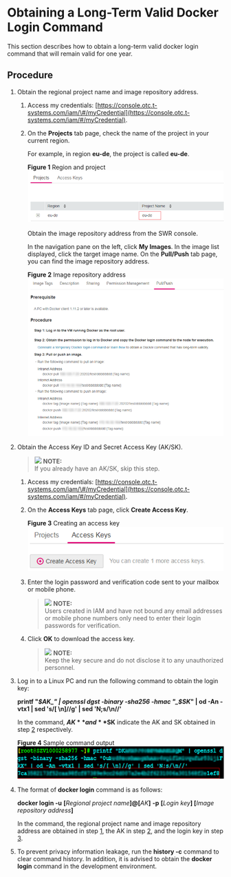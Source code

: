 # Obtaining a Long-Term Valid Docker Login Command<a name="swr_01_1000"></a>

This section describes how to obtain a long-term valid docker login command that will remain valid for one year.

## Procedure<a name="section140815918599"></a>

1.  <a name="li5768123671815"></a>Obtain the regional project name and image repository address.
    1.  Access my credentials:  [https://console.otc.t-systems.com/iam/\#/myCredential](https://console.otc.t-systems.com/iam/#/myCredential).
    2.  On the  **Projects**  tab page, check the name of the project in your current region.

        For example, in region  **eu-de**, the project is called  **eu-de**.

        **Figure  1**  Region and project<a name="fig14133447183810"></a>  
        ![](figures/region-and-project.png "region-and-project")

        Obtain the image repository address from the SWR console.

        In the navigation pane on the left, click  **My Images**. In the image list displayed, click the target image name. On the  **Pull/Push**  tab page, you can find the image repository address.

        **Figure  2**  Image repository address<a name="fig339124352118"></a>  
        ![](figures/image-repository-address.png "image-repository-address")

2.  <a name="li1863783911295"></a>Obtain the Access Key ID and Secret Access Key \(AK/SK\).

    >![](/images/icon-note.gif) **NOTE:**   
    >If you already have an AK/SK, skip this step.  

    1.  Access my credentials:  [https://console.otc.t-systems.com/iam/\#/myCredential](https://console.otc.t-systems.com/iam/#/myCredential).
    2.  On the  **Access Keys**  tab page, click  **Create Access Key**.

        **Figure  3**  Creating an access key<a name="fig4744329192314"></a>  
        ![](figures/creating-an-access-key.png "creating-an-access-key")

    3.  Enter the login password and verification code sent to your mailbox or mobile phone.

        >![](/images/icon-note.gif) **NOTE:**   
        >Users created in IAM and have not bound any email addresses or mobile phone numbers only need to enter their login passwords for verification.  

    4.  Click  **OK**  to download the access key.

        >![](/images/icon-note.gif) **NOTE:**   
        >Keep the key secure and do not disclose it to any unauthorized personnel.  


3.  <a name="li132430753010"></a>Log in to a Linux PC and run the following command to  obtain the login key:

    **printf "_$AK_" | openssl dgst -binary -sha256 -hmac "_$SK_" | od -An -vtx1 | sed 's/\[ \\n\]//g' | sed 'N;s/\\n//'**

    In the command,  **$AK**  and  **$SK**  indicate the AK and SK obtained in step  [2](#li1863783911295)  respectively.

    **Figure  4**  Sample command output<a name="fig56444333813"></a>  
    ![](figures/sample-command-output.png "sample-command-output")

4.  The format of  **docker login**  command is as follows:

    **docker login -u** **\[**_Regional project name_**\]@\[**_AK_**\]** **-p** **\[**_Login key_**\]  \[**_Image repository address_**\]**

    In the command, the regional project name and image repository address are obtained in step  [1](#li5768123671815), the AK in step  [2](#li1863783911295), and the login key in step  [3](#li132430753010).

5.  To prevent privacy information leakage, run the  **history -c**  command to clear command history. In addition, it is advised to obtain the  **docker login**  command in the development environment.

